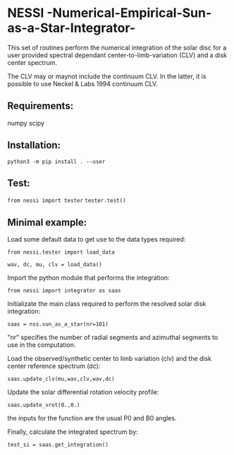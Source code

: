 # NESSI -Numerical-Empirical-Sun-as-a-Star-Integrator-

This set of routines perform the numerical integration of the solar disc for a user provided spectral dependant center-to-limb-variation (CLV) and a disk center spectrum.

The CLV may or maynot include the continuum CLV. In the latter, it is possible to use Neckel & Labs 1994 continuum CLV.

## Requirements:

  numpy
  scipy

## Installation:

  `python3 -m pip install . --user`

## Test:

  `from nessi import tester`
  `tester.test()`

## Minimal example:

  Load some default data to get use to the data types required:

  `from nessi.tester import load_data`
  
  `wav, dc, mu, clv = load_data()`

  Import the python module that performs the integration:
  
  `from nessi import integrator as saas`
  
  Initializate the main class required to perform the resolved solar disk integration:
  
  `saas = nss.sun_as_a_star(nr=101)`
  
  "nr" specifies the number of radial segments and azimuthal segments to use in the computation.
  
  Load the observed/synthetic center to limb variation (clv) and the disk center reference spectrum (dc):
  
  `saas.update_clv(mu,wav,clv,wav,dc)`
  
  Update the solar differential rotation velocity profile:
  
  `saas.update_vrot(0.,0.)`
  
  the inputs for the function are the usual P0 and B0 angles.
  
  Finally, calculate the integrated spectrum by:
  
  `test_si = saas.get_integration()`

